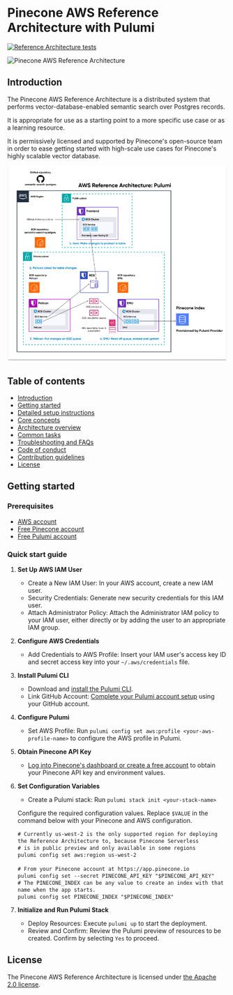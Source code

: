 # Pinecone AWS Reference Architecture with Pulumi

[![Reference Architecture tests](https://github.com/pinecone-io/aws-reference-architecture-pulumi/actions/workflows/ci.yml/badge.svg)](https://github.com/pinecone-io/aws-reference-architecture-pulumi/actions/workflows/ci.yml)

![Pinecone AWS Reference Architecture](./docs/pinecone-refarch-logo.png)

## Introduction

The Pinecone AWS Reference Architecture is a distributed system that performs vector-database-enabled semantic search over Postgres records.

It is appropriate for use as a starting point to a more specific use case or as a learning resource.

It is permissively licensed and supported by Pinecone's open-source
team in order to ease getting started with high-scale use cases for Pinecone's highly scalable vector database.

![Pinecone AWS Reference Architecture](./docs/aws-ref-arch-pulumi.png)

## Table of contents

* [Introduction](#introduction)
* [Getting started](#getting-started)
* [Detailed setup instructions](./docs/setup.md)
* [Core concepts](./docs/core-concepts.md)
* [Architecture overview](./docs/architecture.md)
* [Common tasks](./docs/common-tasks.md)
* [Troubleshooting and FAQs](./docs/troubleshooting-and-faq.md)
* [Code of conduct](./docs/code-of-conduct.md)
* [Contribution guidelines](./docs/contributing.md)
* [License](#license)

## Getting started

### Prerequisites

* [AWS account](https://aws.amazon.com/console/)
* [Free Pinecone account](https://app.pinecone.io)
* [Free Pulumi account](https://app.pulumi.com/?utm_source=pinecone&utm_medium=github&utm_campaign=pinecone-refarch)

### Quick start guide

1. **Set Up AWS IAM User**

    * Create a New IAM User: In your AWS account, create a new IAM user.
    * Security Credentials: Generate new security credentials for this IAM user.
    * Attach Administrator Policy: Attach the Administrator IAM policy to your IAM user, either directly or by adding the user to an appropriate IAM group.

2. **Configure AWS Credentials**

    * Add Credentials to AWS Profile: Insert your IAM user's access key ID and secret access key into your `~/.aws/credentials` file.

3. **Install Pulumi CLI**

    * Download and [install the Pulumi CLI](https://www.pulumi.com/docs/install/?utm_source=pinecone&utm_medium=github&utm_campaign=pinecone-refarch).
    * Link GitHub Account: [Complete your Pulumi account setup](https://app.pulumi.com/?utm_source=pinecone&utm_medium=github&utm_campaign=pinecone-refarch) using your GitHub account.

4. **Configure Pulumi**

    * Set AWS Profile: Run `pulumi config set aws:profile <your-aws-profile-name>` to configure the AWS profile in Pulumi.

5. **Obtain Pinecone API Key**

    * [Log into Pinecone's dashboard or create a free account](https://app.pinecone.io) to obtain your Pinecone API key and environment values.

6. **Set Configuration Variables**

    * Create a Pulumi stack: Run `pulumi stack init <your-stack-name>`

    Configure the required configuration values. Replace `$VALUE` in the command below with your Pinecone and AWS configuration.

    ```shell
    # Currently us-west-2 is the only supported region for deploying the Reference Architecture to, because Pinecone Serverless
    # is in public preview and only available in some regions
    pulumi config set aws:region us-west-2

    # From your Pinecone account at https://app.pinecone.io
    pulumi config set --secret PINECONE_API_KEY "$PINECONE_API_KEY"
    # The PINECONE_INDEX can be any value to create an index with that name when the app starts.
    pulumi config set PINECONE_INDEX "$PINECONE_INDEX"
    ```

7. **Initialize and Run Pulumi Stack**

    * Deploy Resources: Execute `pulumi up` to start the deployment.
    * Review and Confirm: Review the Pulumi preview of resources to be created. Confirm by selecting `Yes` to proceed.

## License

The Pinecone AWS Reference Architecture is licensed under [the Apache 2.0 license](./LICENSE).
